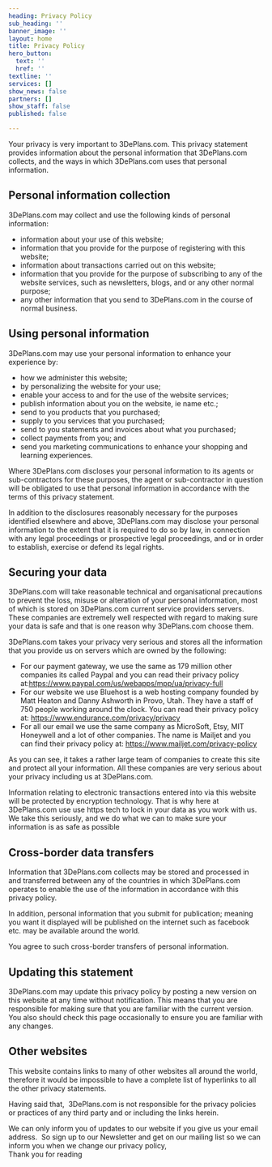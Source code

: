```yaml
---
heading: Privacy Policy
sub_heading: ''
banner_image: ''
layout: home
title: Privacy Policy
hero_button:
  text: ''
  href: ''
textline: ''
services: []
show_news: false
partners: []
show_staff: false
published: false

---
```

Your privacy is very important to 3DePlans.com. This privacy statement provides information about the personal information that 3DePlans.com collects, and the ways in which 3DePlans.com uses that personal information.

## Personal information collection

3DePlans.com may collect and use the following kinds of personal information:

  * information about your use of this website;
  * information that you provide for the purpose of registering with this website;
  * information about transactions carried out on this website;
  * information that you provide for the purpose of subscribing to any of the website services, such as newsletters, blogs, and or any other normal purpose;
  * any other information that you send to 3DePlans.com in the course of normal business.

## Using personal information

3DePlans.com may use your personal information to enhance your experience by:

  * how we administer this website;
  * by personalizing the website for your use;
  * enable your access to and for the use of the website services;
  * publish information about you on the website, ie name etc.;
  * send to you products that you purchased;
  * supply to you services that you purchased;
  * send to you statements and invoices about what you purchased;
  * collect payments from you; and
  * send you marketing communications to enhance your shopping and learning experiences.

Where 3DePlans.com discloses your personal information to its agents or sub-contractors for these purposes, the agent or sub-contractor in question will be obligated to use that personal information in accordance with the terms of this privacy statement.

In addition to the disclosures reasonably necessary for the purposes identified elsewhere and above, 3DePlans.com may disclose your personal information to the extent that it is required to do so by law, in connection with any legal proceedings or prospective legal proceedings, and or in order to establish, exercise or defend its legal rights.

## Securing your data

3DePlans.com will take reasonable technical and organisational precautions to prevent the loss, misuse or alteration of your personal information, most of which is stored on 3DePlans.com current service providers servers. These companies are extremely well respected with regard to making sure your data is safe and that is one reason why 3DePlans.com choose them.

3DePlans.com takes your privacy very serious and stores all the information that you provide us on servers which are owned by the following:

  * For our payment gateway, we use the same as 179 million other companies its called Paypal and you can read their privacy policy at:https://www.paypal.com/us/webapps/mpp/ua/privacy-full
  * For our website we use Bluehost is a web hosting company founded by Matt Heaton and Danny Ashworth in Provo, Utah. They have a staff of 750 people working around the clock. You can read their privacy policy at: https://www.endurance.com/privacy/privacy
  * For all our email we use the same company as MicroSoft, Etsy, MIT Honeywell and a lot of other companies. The name is Mailjet and you can find their privacy policy at: https://www.mailjet.com/privacy-policy

As you can see, it takes a rather large team of companies to create this site and protect all your information. All these companies are very serious about your privacy including us at 3DePlans.com.

Information relating to electronic transactions entered into via this website will be protected by encryption technology. That is why here at 3DePlans.com use use https tech to lock in your data as you work with us.  We take this seriously, and we do what we can to make sure your information is as safe as possible

## Cross-border data transfers

Information that 3DePlans.com collects may be stored and processed in and transferred between any of the countries in which 3DePlans.com operates to enable the use of the information in accordance with this privacy policy.

In addition, personal information that you submit for publication; meaning you want it displayed will be published on the internet such as facebook etc. may be available around the world.

You agree to such cross-border transfers of personal information.

## Updating this statement

3DePlans.com may update this privacy policy by posting a new version on this website at any time without notification. This means that you are responsible for making sure that you are familiar with the current version. You also should check this page occasionally to ensure you are familiar with any changes.

## Other websites

This website contains links to many of other websites all around the world, therefore it would be impossible to have a complete list of hyperlinks to all the other privacy statements.

Having said that,  3DePlans.com is not responsible for the privacy policies or practices of any third party and or including the links herein.

We can only inform you of updates to our website if you give us your email address.  So sign up to our Newsletter and get on our mailing list so we can inform you when we change our privacy policy,  
Thank you for reading